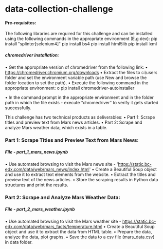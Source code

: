 # data-collection-challenge

#### Pre-requisites:
The following libraries are required for this challenge and can be installed using the following commands in the appropriate environment (E.g dev):
pip install "splinter[selenium4]"
pip install bs4
pip install html5lib
pip install lxml

##### chromedriver installation:
•	Get the appropriate version of chromedriver from the following link:
•	https://chromedriver.chromium.org/downloads
•	Extract the files to c:\users folder and set the environment variable path (use New and browse the folder location to set the path).
•	Execute the following command in the appropriate environment:
o	pip install chromedriver-autoinstaller

•	In the command prompt in the appropriate environment and in the folder path in which the file exists - execute “chromedriver” to verify it gets started successfully.


This challenge has two technical products as deliverables:
•	Part 1: Scrape titles and preview text from Mars news articles.
•	Part 2: Scrape and analyze Mars weather data, which exists in a table.

### Part 1: Scrape Titles and Preview Text from Mars News:
##### File - part_1_mars_news.ipynb

•	Use automated browsing to visit the Mars news site - 'https://static.bc-edx.com/data/web/mars_news/index.html'
•	Create a Beautiful Soup object and use it to extract text elements from the website.
•	Extract the titles and preview text of the news articles.
•	Store the scraping results in Python data structures and print the results.


### Part 2: Scrape and Analyze Mars Weather Data:
##### File - part_2_mars_weather.ipynb

•	Use automated browsing to visit the Mars weather site - https://static.bc-edx.com/data/web/mars_facts/temperature.html
•	Create a Beautiful Soup object and use it to extract the data from HTML table.
•	Prepare the data, analyze the data, plot graphs.
•	Save the data to a csv file (mars_data.csv) in data folder.
